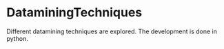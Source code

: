 # DataminingTechniques

Different datamining techniques are explored.
The development is done in python.
